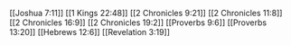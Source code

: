 [[Joshua 7:11]]
[[1 Kings 22:48]]
[[2 Chronicles 9:21]]
[[2 Chronicles 11:8]]
[[2 Chronicles 16:9]]
[[2 Chronicles 19:2]]
[[Proverbs 9:6]]
[[Proverbs 13:20]]
[[Hebrews 12:6]]
[[Revelation 3:19]]
